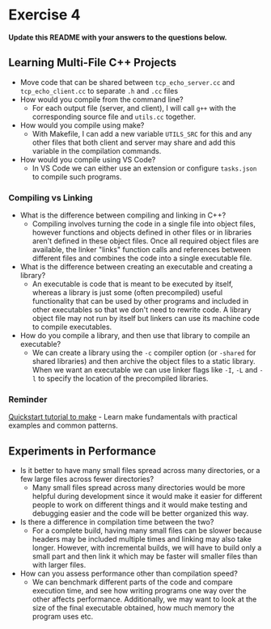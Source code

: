 # Exercise 4

**Update this README with your answers to the questions below.**

## Learning Multi-File C++ Projects

- Move code that can be shared between `tcp_echo_server.cc` and 
  `tcp_echo_client.cc` to separate `.h` and `.cc` files
- How would you compile from the command line?
  - For each output file (server, and client), I will call `g++` with the corresponding source file and `utils.cc` together.  
- How would you compile using make?
  - With Makefile, I can add a new variable `UTILS_SRC` for this and any other files that both client and server may share and add this variable in the compilation commands.
- How would you compile using VS Code?
  - In VS Code we can either use an extension or configure `tasks.json` to compile such programs.

### Compiling vs Linking

- What is the difference between compiling and linking in C++?
  - Compiling involves turning the code in a single file into object files, however functions and objects defined in other files or in libraries aren't defined in these object files. Once all required object files are available, the linker "links" function calls and references between different files and combines the code into a single executable file.
- What is the difference between creating an executable and creating a 
  library?
  - An executable is code that is meant to be executed by itself, whereas a library is just some (often precompiled) useful functionality that can be used by other programs and included in other executables so that we don't need to rewrite code. A library object file may not run by itself but linkers can use its machine code to compile executables.
- How do you compile a library, and then use that library to compile an
  executable?
  - We can create a library using the `-c` compiler option (or `-shared` for shared libraries) and then archive the object files to a static library. When we want an executable we can use linker flags like `-I`, `-L` and `-l` to specify the location of the precompiled libraries.

### Reminder 
[Quickstart tutorial to make](https://makefiletutorial.com/) - Learn make 
fundamentals with practical examples and common patterns.

## Experiments in Performance

- Is it better to have many small files spread across many directories, or
  a few large files across fewer directories?
  - Many small files spread across many directories would be more helpful during development since it would make it easier for different people to work on different things and it would make testing and debugging easier and the code will be better organized this way.
- Is there a difference in compilation time between the two?
  - For a complete build, having many small files can be slower because headers may be included multiple times and linking may also take longer. However, with incremental builds, we will have to build only a small part and then link it which may be faster will smaller files than with larger files.
- How can you assess performance other than compilation speed?
  - We can benchmark different parts of the code and compare execution time, and see how writing programs one way over the other affects performance. Additionally, we may want to look at the size of the final executable obtained, how much memory the program uses etc.